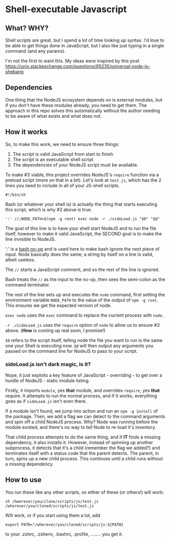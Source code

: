 # Shell-executable Javascript

## What? WHY?

Shell scripts are great, but I spend a lot of time looking up syntax. I'd love to be able to get things done in
JavaScript, but I also like just typing in a single command (and any params).

I'm not the first to want this. My ideas were inspired by this post 
https://unix.stackexchange.com/questions/65235/universal-node-js-shebang

## Dependencies
One thing that the NodeJS ecosystem depends on is external modules, but if you don't have these modules already, you
need to get them. The approach in this repo solves this automatically without the author needing to be aware of what
exists and what does not.

## How it works

So, to make this work, we need to ensure three things:

1. The script is valid JavaScript from start to finish
1. The script is an executable shell script
1. The dependencies of your NodeJS script must be available.

To make #3 viable, this project overrides NodeJS's `require` function via a preload script (more on that in a bit).
Let's look at `test.js`, which has the 2 lines you need to include in all of your JS-shell scripts.

```
#!/bin/sh
```

Bash (or whatever your shell is) is actually the thing that starts executing this script, which is why #2 above is true.

```
':' //;NODE_PATH=$(npm -g root) exec node -r ./sideLoad.js "$0" "$@"
```

The goal of this line is to have your shell start NodeJS and to run the file itself, however to make it valid
JavaScript, the SECOND goal is to make the line invisible to NodeJS.

':' is a [bash no-op](https://stackoverflow.com/questions/12404661/what-is-the-use-case-of-noop-in-bash) and is used
here to make bash ignore the next piece of input. Node basically does the same; a string by itself on a line is valid,
albeit useless.

The `//` starts a JavaScript comment, and so the rest of the line is ignored.

Bash treats the `//` as the input to the no-op, then sees the semi-colon as the command terminator.

The rest of the line sets up and executes the `node` command, first setting the environment variable `NODE_PATH` to the
value of the output of `npm -g root`. This ensures we get the expected version of node.

`exec node` uses the `exec` command to replace the current process with `node`.

`-r ./sideLoad.js` uses the `require` option of `node` to allow us to ensure #3 above. (**How** is coming up real soon,
I promise!)

`$0` refers to the script itself, telling node the file you want to run is the same one your Shell is executing now.
`$@` will then output any arguments you passed on the command line for NodeJS to pass to your script.

### sideLoad.js isn't dark magic, is it?

Nope, it just exploits a key feature of JavaScript - overriding - to get over a hurdle of NodeJS - static module
listing.

Firstly, it imports `module`, yes **that** module, and overrides `require`, yes **that** require. It attempts to run the
normal process, and if it works, everything goes as if `sideLoad.js` isn't even there.

If a module isn't found, we jump into action and run an `npm -g install` of the package. Then, we add a flag we can
detect to the command arguments and spin off a child NodeJS process. Why? Node was running before the module existed,
and there's no way to tell Node to re-load it's inventory. 

That child process attempts to do the same thing, and if **IT** finds a missing dependency, it also installs it.
However, instead of spinning up another subprocess, it detects that it's a child (remember the flag we added?) and
terminates itself with a status code that the parent detects. The parent, in turn, spins up a new child process. This
continues until a child runs without a missing dependency.

## How to use
You run these like any other scripts, so either of these (or others!) will work:

```
sh /hwerever/you/clone/scripts/js/test.js
/wherever/you/cloned/scripts/js/test.js
```

Will work, or if you start using them a lot, add 

```
export PATH="/wherever/you/cloned/scripts/js:${PATH}
```

to your .zshrc, .zshenv, .bashrc, .profile, ........ you get it.
